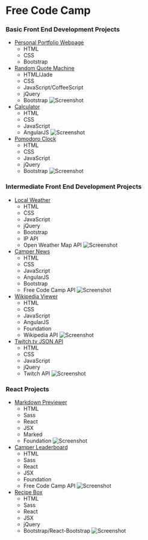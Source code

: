 # Free Code Camp
### Basic Front End Development Projects
* [Personal Portfolio Webpage](http://codepen.io/thomasvaeth/full/WQxQem/)
  - HTML
  - CSS
  - Bootstrap
* [Random Quote Machine](http://codepen.io/thomasvaeth/full/epmrEm/)
  - HTML/Jade
  - CSS
  - JavaScript/CoffeeScript
  - jQuery
  - Bootstrap
![Screenshot](https://github.com/thomasvaeth/freecodecamp/blob/master/screenshots/random-desktop.png "Screenshot")
* [Calculator](http://codepen.io/thomasvaeth/full/VerWLg/)
  - HTML
  - CSS
  - JavaScript
  - AngularJS
![Screenshot](https://github.com/thomasvaeth/freecodecamp/blob/master/screenshots/calculator-desktop.png "Screenshot")
* [Pomodoro Clock](http://codepen.io/thomasvaeth/full/QjwPgz/)
  - HTML
  - CSS
  - JavaScript
  - jQuery
  - Bootstrap
![Screenshot](https://github.com/thomasvaeth/freecodecamp/blob/master/screenshots/pomodoro-desktop.png "Screenshot")

### Intermediate Front End Development Projects
* [Local Weather](http://codepen.io/thomasvaeth/full/avzaBd/)
  - HTML
  - CSS
  - JavaScript
  - jQuery
  - Bootstrap
  - IP API
  - Open Weather Map API
![Screenshot](https://github.com/thomasvaeth/freecodecamp/blob/master/screenshots/local-desktop.png "Screenshot")
* [Camper News](http://codepen.io/thomasvaeth/full/yeXMEJ/)
  - HTML
  - CSS
  - JavaScript
  - AngularJS
  - Bootstrap
  - Free Code Camp API
![Screenshot](https://github.com/thomasvaeth/freecodecamp/blob/master/screenshots/news-desktop.png "Screenshot")
* [Wikipedia Viewer](http://codepen.io/thomasvaeth/full/adKNyx/)
  - HTML
  - CSS
  - JavaScript
  - AngularJS
  - Foundation
  - Wikipedia API
![Screenshot](https://github.com/thomasvaeth/freecodecamp/blob/master/screenshots/wikipedia-desktop.png "Screenshot")
* [Twitch.tv JSON API](http://codepen.io/thomasvaeth/full/EVyabe/)
  - HTML
  - CSS
  - JavaScript
  - jQuery
  - Twitch API
![Screenshot](https://github.com/thomasvaeth/freecodecamp/blob/master/screenshots/twitch-desktop.png "Screenshot")

### React Projects
* [Markdown Previewer](http://codepen.io/thomasvaeth/full/dGJWxK/)
  - HTML
  - Sass
  - React
  - JSX
  - Marked
  - Foundation
![Screenshot](https://github.com/thomasvaeth/freecodecamp/blob/master/screenshots/markdown-desktop.png "Screenshot")
* [Camper Leaderboard](http://codepen.io/thomasvaeth/full/JGMEMm/)
  - HTML
  - Sass
  - React
  - JSX
  - Foundation
  - Free Code Camp API
![Screenshot](https://github.com/thomasvaeth/freecodecamp/blob/master/screenshots/leaderboard-desktop.png "Screenshot")
* [Recipe Box](http://codepen.io/thomasvaeth/full/EPEpvW/)
  - HTML
  - Sass
  - React
  - JSX
  - jQuery
  - Bootstrap/React-Bootstrap
![Screenshot](https://github.com/thomasvaeth/freecodecamp/blob/master/screenshots/recipe-desktop.png "Screenshot")
